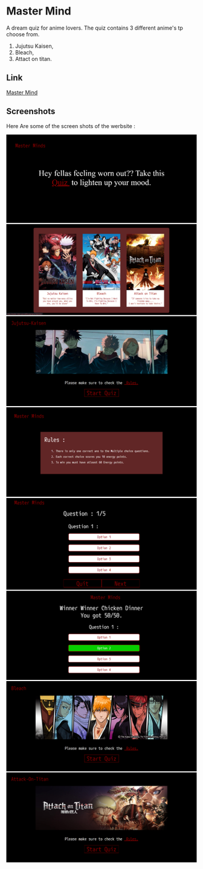 
# Master Mind

A dream quiz for anime lovers.
The quiz contains 3 different anime's tp choose from.
1. Jujutsu Kaisen,
2. Bleach,
3. Attact on titan.


## Link

[Master Mind](https://master-mind-quiz.netlify.app/)

  
## Screenshots

Here Are some of the screen shots of the werbsite :

![App Screenshot](./img/ss1.PNG)
![App Screenshot](./img/ss2.PNG)
![App Screenshot](./img/ss3.PNG)
![App Screenshot](./img/ss4.PNG)
![App Screenshot](./img/ss5.PNG)
![App Screenshot](./img/ss6.PNG)
![App Screenshot](./img/ss7.PNG)
![App Screenshot](./img/ss8.PNG)



